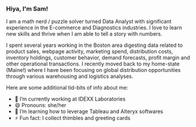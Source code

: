 ### Hiya, I'm Sam!

I am a math nerd / puzzle solver turned Data Analyst with significant experience in the E-commerce and Diagnostics industries. I love to learn new skills and thrive when I am able to tell a story with numbers.

I spent several years working in the Boston area digesting data related to product sales, webpage activity, marketing spend, distribution costs, inventory holdings, customer behavior, demand forecasts, profit margin and other operational transactions. I recently moved back to my home-state (Maine!) where I have been focusing on global distribution opportunities through various warehousing and logistics analyses.

Here are some additional tid-bits of info about me:

- 🔭 I’m currently working at IDEXX Laboratories
- 😄 Pronouns: she/her
- 🌱 I’m learning how to leverage Tableau and Alteryx softwares
- ⚡ Fun fact: I collect thimbles and greeting cards

<!--
**SamanthaDean/SamanthaDean** is a ✨ _special_ ✨ repository because its `README.md` (this file) appears on your GitHub profile.

Here are some ideas to get you started:
- 🔭 I’m currently working as an Analyst at IDEXX Laboratories with a focus on Warehousing and Logistics
- 🌱 I’m currently learning Tableau and Alteryx softwares
- 😄 Pronouns: she/her
- ⚡ Fun fact: I can solve a Rubik's Cube
